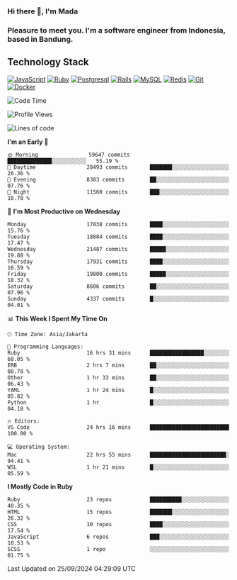 ### Hi there 👋, I'm Mada
### Pleasure to meet you. I'm a software engineer from Indonesia, based in Bandung.

## Technology Stack

[![JavaScript](https://img.shields.io/badge/-JavaScript-%23F7DF1C?style=flat-square&logo=javascript&logoColor=000000&labelColor=%23F7DF1C&color=%23FFCE5A)](https://www.javascript.com/)
[![Ruby](https://img.shields.io/badge/Ruby-CC342D?style=flat-square&logo=ruby&logoColor=white)](https://www.ruby-lang.org/en/)
[![Postgresql](https://img.shields.io/badge/PostgreSQL-316192?style=flat-square&logo=postgresql&logoColor=ffffff)](https://www.postgresql.org/)
[![Rails](https://img.shields.io/badge/Ruby_on_Rails-CC0000?style=flat-square&logo=ruby-on-rails&logoColor=white)](https://rubyonrails.org/)
[![MySQL](https://img.shields.io/badge/-MySQL-4479A1?style=flat-square&logo=MySQL&logoColor=ffffff)](https://www.mysql.com/)
[![Redis](https://img.shields.io/badge/-Redis-DC382D?style=flat-square&logo=Redis&logoColor=ffffff)](https://redis.io/)
[![Git](https://img.shields.io/badge/-Git-%23F05032?style=flat-square&logo=git&logoColor=%23ffffff)](https://git-scm.com/)
[![Docker](https://img.shields.io/badge/-Docker-2496ED?style=flat-square&logo=docker&logoColor=ffffff)](https://www.docker.com/)
<!--
**madaarya/madaarya** is a ✨ _special_ ✨ repository because its `README.md` (this file) appears on your GitHub profile.

Here are some ideas to get you started:

- 🔭 I’m currently working on ...
- 🌱 I’m currently learning ...
- 👯 I’m looking to collaborate on ...
- 🤔 I’m looking for help with ...
- 💬 Ask me about ...
- 📫 How to reach me: ...
- 😄 Pronouns: ...
- ⚡ Fun fact: ...
-->
<!--START_SECTION:waka-->
![Code Time](http://img.shields.io/badge/Code%20Time-6%2C488%20hrs%2017%20mins-blue)

![Profile Views](http://img.shields.io/badge/Profile%20Views-0-blue)

![Lines of code](https://img.shields.io/badge/From%20Hello%20World%20I%27ve%20Written-46.0%20million%20lines%20of%20code-blue)

**I'm an Early 🐤** 

```text
🌞 Morning                59647 commits       ██████████████░░░░░░░░░░░   55.19 % 
🌆 Daytime                28493 commits       ███████░░░░░░░░░░░░░░░░░░   26.36 % 
🌃 Evening                8383 commits        ██░░░░░░░░░░░░░░░░░░░░░░░   07.76 % 
🌙 Night                  11560 commits       ███░░░░░░░░░░░░░░░░░░░░░░   10.70 % 
```
📅 **I'm Most Productive on Wednesday** 

```text
Monday                   17038 commits       ████░░░░░░░░░░░░░░░░░░░░░   15.76 % 
Tuesday                  18884 commits       ████░░░░░░░░░░░░░░░░░░░░░   17.47 % 
Wednesday                21487 commits       █████░░░░░░░░░░░░░░░░░░░░   19.88 % 
Thursday                 17931 commits       ████░░░░░░░░░░░░░░░░░░░░░   16.59 % 
Friday                   19800 commits       █████░░░░░░░░░░░░░░░░░░░░   18.32 % 
Saturday                 8606 commits        ██░░░░░░░░░░░░░░░░░░░░░░░   07.96 % 
Sunday                   4337 commits        █░░░░░░░░░░░░░░░░░░░░░░░░   04.01 % 
```


📊 **This Week I Spent My Time On** 

```text
🕑︎ Time Zone: Asia/Jakarta

💬 Programming Languages: 
Ruby                     16 hrs 31 mins      █████████████████░░░░░░░░   68.05 % 
ERB                      2 hrs 7 mins        ██░░░░░░░░░░░░░░░░░░░░░░░   08.78 % 
Other                    1 hr 33 mins        ██░░░░░░░░░░░░░░░░░░░░░░░   06.43 % 
YAML                     1 hr 24 mins        █░░░░░░░░░░░░░░░░░░░░░░░░   05.82 % 
Python                   1 hr                █░░░░░░░░░░░░░░░░░░░░░░░░   04.18 % 

🔥 Editors: 
VS Code                  24 hrs 16 mins      █████████████████████████   100.00 % 

💻 Operating System: 
Mac                      22 hrs 55 mins      ████████████████████████░   94.41 % 
WSL                      1 hr 21 mins        █░░░░░░░░░░░░░░░░░░░░░░░░   05.59 % 
```

**I Mostly Code in Ruby** 

```text
Ruby                     23 repos            ██████████░░░░░░░░░░░░░░░   40.35 % 
HTML                     15 repos            ███████░░░░░░░░░░░░░░░░░░   26.32 % 
CSS                      10 repos            ████░░░░░░░░░░░░░░░░░░░░░   17.54 % 
JavaScript               6 repos             ███░░░░░░░░░░░░░░░░░░░░░░   10.53 % 
SCSS                     1 repo              ░░░░░░░░░░░░░░░░░░░░░░░░░   01.75 % 
```




 Last Updated on 25/09/2024 04:29:09 UTC
<!--END_SECTION:waka-->

